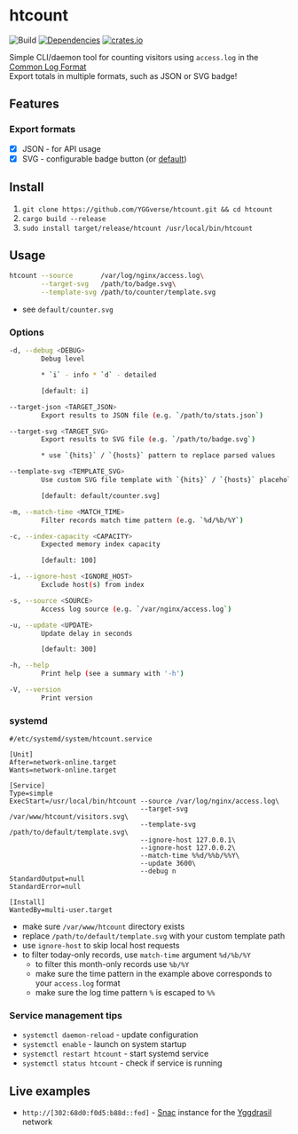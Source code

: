 # htcount

![Build](https://github.com/YGGverse/htcount/actions/workflows/build.yml/badge.svg)
[![Dependencies](https://deps.rs/repo/github/YGGverse/htcount/status.svg)](https://deps.rs/repo/github/YGGverse/htcount)
[![crates.io](https://img.shields.io/crates/v/htcount.svg)](https://crates.io/crates/htcount)

Simple CLI/daemon tool for counting visitors using `access.log` in the [Common Log Format](https://en.wikipedia.org/wiki/Common_Log_Format)\
Export totals in multiple formats, such as JSON or SVG badge!

## Features

### Export formats

* [x] JSON - for API usage
* [x] SVG - configurable badge button (or [default](https://github.com/YGGverse/htcount/tree/main/default))

## Install

1. `git clone https://github.com/YGGverse/htcount.git && cd htcount`
2. `cargo build --release`
3. `sudo install target/release/htcount /usr/local/bin/htcount`

## Usage

``` bash
htcount --source       /var/log/nginx/access.log\
        --target-svg   /path/to/badge.svg\
        --template-svg /path/to/counter/template.svg
```
* see `default/counter.svg`

### Options

``` bash
-d, --debug <DEBUG>
        Debug level

        * `i` - info * `d` - detailed

        [default: i]

--target-json <TARGET_JSON>
        Export results to JSON file (e.g. `/path/to/stats.json`)

--target-svg <TARGET_SVG>
        Export results to SVG file (e.g. `/path/to/badge.svg`)

        * use `{hits}` / `{hosts}` pattern to replace parsed values

--template-svg <TEMPLATE_SVG>
        Use custom SVG file template with `{hits}` / `{hosts}` placeholders

        [default: default/counter.svg]

-m, --match-time <MATCH_TIME>
        Filter records match time pattern (e.g. `%d/%b/%Y`)

-c, --index-capacity <CAPACITY>
        Expected memory index capacity

        [default: 100]

-i, --ignore-host <IGNORE_HOST>
        Exclude host(s) from index

-s, --source <SOURCE>
        Access log source (e.g. `/var/nginx/access.log`)

-u, --update <UPDATE>
        Update delay in seconds

        [default: 300]

-h, --help
        Print help (see a summary with '-h')

-V, --version
        Print version
```

### systemd

``` /etc/systemd/system/htcount.service
#/etc/systemd/system/htcount.service

[Unit]
After=network-online.target
Wants=network-online.target

[Service]
Type=simple
ExecStart=/usr/local/bin/htcount --source /var/log/nginx/access.log\
                                 --target-svg /var/www/htcount/visitors.svg\
                                 --template-svg /path/to/default/template.svg\
                                 --ignore-host 127.0.0.1\
                                 --ignore-host 127.0.0.2\
                                 --match-time %%d/%%b/%%Y\
                                 --update 3600\
                                 --debug n
StandardOutput=null
StandardError=null

[Install]
WantedBy=multi-user.target
```
* make sure `/var/www/htcount` directory exists
* replace `/path/to/default/template.svg` with your custom template path
* use `ignore-host` to skip local host requests
* to filter today-only records, use `match-time` argument `%d/%b/%Y`
    * to filter this month-only records use `%b/%Y`
    * make sure the time pattern in the example above corresponds to your `access.log` format
    * make sure the log time pattern `%` is escaped to `%%`

### Service management tips

* `systemctl daemon-reload` - update configuration
* `systemctl enable` - launch on system startup
* `systemctl restart htcount` - start systemd service
* `systemctl status htcount` - check if service is running

## Live examples

* `http://[302:68d0:f0d5:b88d::fed]` - [Snac](https://codeberg.org/grunfink/snac2) instance for the [Yggdrasil](https://yggdrasil-network.github.io/) network